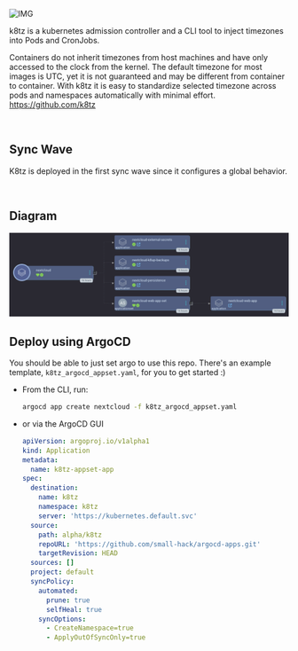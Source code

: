 ![IMG](https://github.com/k8tz/k8tz/raw/master/assets/k8tz-logo-blue-transparent-medium.png)

k8tz is a kubernetes admission controller and a CLI tool to inject timezones into Pods and CronJobs.

Containers do not inherit timezones from host machines and have only accessed to the clock from the kernel. The default timezone for most images is UTC, yet it is not guaranteed and may be different from container to container. With k8tz it is easy to standardize selected timezone across pods and namespaces automatically with minimal effort. https://github.com/k8tz

<br>

## Sync Wave

K8tz is deployed in the first sync wave since it configures a global behavior.

<br>

## Diagram 

<img src='./screenshots/k8tz_app.png' width='800'>

<br>

## Deploy using ArgoCD

You should be able to just set argo to use this repo. There's an example template, `k8tz_argocd_appset.yaml`, for you to get started :) 

- From the CLI, run:

    ```bash
    argocd app create nextcloud -f k8tz_argocd_appset.yaml
    ```

- or via the ArgoCD GUI 

    ```yaml
    apiVersion: argoproj.io/v1alpha1
    kind: Application
    metadata:
      name: k8tz-appset-app
    spec:
      destination:
        name: k8tz
        namespace: k8tz
        server: 'https://kubernetes.default.svc'
      source:
        path: alpha/k8tz
        repoURL: 'https://github.com/small-hack/argocd-apps.git'
        targetRevision: HEAD
      sources: []
      project: default
      syncPolicy:
        automated:
          prune: true
          selfHeal: true
        syncOptions:
          - CreateNamespace=true
          - ApplyOutOfSyncOnly=true
    ```
